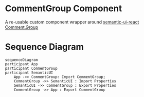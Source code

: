 # CommentGroup Component

A re-usable custom component wrapper around [semantic-ui-react Comment.Group](https://react.semantic-ui.com/views/comment)

# Sequence Diagram

```mermaid
sequenceDiagram
participant App
participant CommentGroup
participant SemanticUI
    App ->> CommentGroup: Import CommentGroup;
    CommentGroup ->> SemanticUI : Import Properties
    SemanticUI ->> CommentGroup : Export Properties
    CommentGroup ->> App : Export CommentGroup
```
